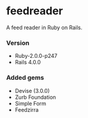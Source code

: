 feedreader
==========

A feed reader in Ruby on Rails.

### Version
- Ruby-2.0.0-p247
- Rails 4.0.0

### Added gems
- Devise (3.0.0)
- Zurb Foundation 
- Simple Form
- Feedzirra

